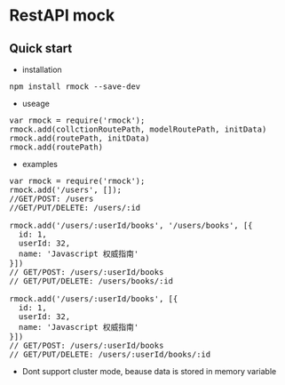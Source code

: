 # RestAPI mock

## Quick start

* installation
<pre>npm install rmock --save-dev</pre>

* useage
<pre>
var rmock = require('rmock');
rmock.add(collctionRoutePath, modelRoutePath, initData)
rmock.add(routePath, initData)
rmock.add(routePath)
</pre>

* examples
<pre>
var rmock = require('rmock');
rmock.add('/users', []);
//GET/POST: /users
//GET/PUT/DELETE: /users/:id

rmock.add('/users/:userId/books', '/users/books', [{
  id: 1,
  userId: 32,
  name: 'Javascript 权威指南'
}])
// GET/POST: /users/:userId/books
// GET/PUT/DELETE: /users/books/:id

rmock.add('/users/:userId/books', [{
  id: 1,
  userId: 32,
  name: 'Javascript 权威指南'
}])
// GET/POST: /users/:userId/books
// GET/PUT/DELETE: /users/:userId/books/:id
</pre>

* Dont support cluster mode, beause data is stored in memory variable
